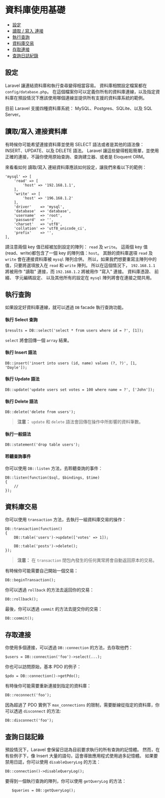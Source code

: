 # 資料庫使用基礎

- [設定](#configuration)
- [讀取 / 寫入 連接](#read-write-connections)
- [執行查詢](#running-queries)
- [資料庫交易](#database-transactions)
- [存取連接](#accessing-connections)
- [查詢日誌紀錄](#query-logging)

<a name="configuration"></a>
## 設定

Laravel 讓連結資料庫和執行查尋變得相當容易。 資料庫相關設定檔案都在 `config/database.php`。 在這個檔案你可以定義你所有的資料庫連線，以及指定資料庫在預設情況下應該使用哪個連線並提供所有支援的資料庫系統的範例。

目前 Laravel 支援四種資料庫系統： MySQL、Postgres、SQLite、以及 SQL Server。

<a name="read-write-connections"></a>
## 讀取/寫入 連接資料庫

有時候你可能希望連接資料庫並使用 SELECT 語法或者是其他的語法像： INSERT、UPDATE、以及 DELETE 語法。 Laravel 讓這些變得輕鬆簡單，並使用正確的連接，不論你使用原始查詢、查詢建立器、或者是 Eloquent ORM。

來看看如何 讀取/寫入 連結資料庫應該如何設定，讓我們來看以下的範例：

	'mysql' => [
		'read' => [
			'host' => '192.168.1.1',
		],
		'write' => [
			'host' => '196.168.1.2'
		],
		'driver'    => 'mysql',
		'database'  => 'database',
		'username'  => 'root',
		'password'  => '',
		'charset'   => 'utf8',
		'collation' => 'utf8_unicode_ci',
		'prefix'    => '',
	],

請注意兩個 key 值已經被加到設定的陣列： `read` 及 `write`。 這兩個 key 值(read、write)都包含了一個 key 的陣列值：`host`。 其餘的資料庫選項 `read` 及 `write` 會在連接資料庫被 `mysql` 陣列合併。 所以，如果我們想要重寫主陣列中的值，只要將選項放入在 `read` 和 `write` 陣列。 所以在這個情況下， `192.168.1.1` 將被用作 "讀取" 連接，而 `192.168.1.2` 將被用作 "寫入" 連接。 資料庫憑證、 前綴、 字元編碼設定、 以及其他所有的設定在 `mysql` 陣列將會在連接之間共用。

<a name="running-queries"></a>
## 執行查詢

如果設定好資料庫連線，就可以透過 `DB` facade 執行查詢功能。


#### 執行 Select 查詢

	$results = DB::select('select * from users where id = ?', [1]);

`select` 將會回傳一個 `array` 結果。

#### 執行 Insert 語法

	DB::insert('insert into users (id, name) values (?, ?)', [1, 'Dayle']);

#### 執行 Update 語法

	DB::update('update users set votes = 100 where name = ?', ['John']);

#### 執行 Delete 語法

	DB::delete('delete from users');

> **注意：** `update` 和 `delete` 語法會回傳在操作中所影響的資料筆數。

#### 執行一般語法

	DB::statement('drop table users');

#### 聆聽查詢事件

你可以使用 `DB::listen` 方法，去聆聽查詢的事件：

	DB::listen(function($sql, $bindings, $time)
	{
		//
	});

<a name="database-transactions"></a>
## 資料庫交易

你可以使用 `transaction` 方法，去執行一組資料庫交易的操作：

	DB::transaction(function()
	{
		DB::table('users')->update(['votes' => 1]);

		DB::table('posts')->delete();
	});

> **注意：** 在 `transaction` 閉包內發生的任何異常將會自動返回原本的交易。

有時候你可能需要自己開始一個交易：

	DB::beginTransaction();

你可以透過 `rollback` 的方法去返回你的交易：

	DB::rollback();

最後，你可以透過 `commit` 的方法去提交你的交易：

	DB::commit();

<a name="accessing-connections"></a>
## 存取連接

你使用多個連接，可以透過 `DB::connection` 的方法，去存取他們：

	$users = DB::connection('foo')->select(...);

你也可以訪問原始，基本 PDO 的例子：

	$pdo = DB::connection()->getPdo();

有時後你可能需要重新連接到指定的資料庫：

	DB::reconnect('foo');

因為超過了 PDO 實例下 `max_connections` 的限制，需要斷線從指定的資料庫，你可以透過 `disconnect` 的方法:

	DB::disconnect('foo');

<a name="query-logging"></a>
## 查詢日誌記錄

預設情況下，Laravel 會保留日誌為目前要求執行的所有查詢的記憶體。 然而，在有些例子下，像 Insert 大量的語句，這會導致應用程式使用過多記憶體。 如果要禁用日誌，你可以使用 `disableQueryLog` 的方法：

	DB::connection()->disableQueryLog();

要得到一個執行查詢的陣列，你可以使用 `getQueryLog` 的方法：

       $queries = DB::getQueryLog();
